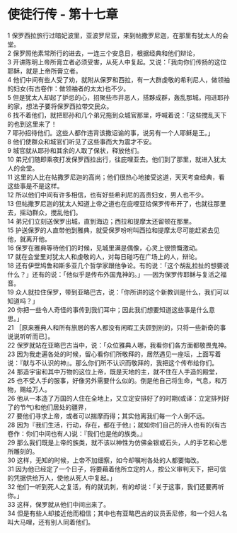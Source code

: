 # 使徒行传 - 第十七章
  
 1 保罗西拉旅行过暗妃波里，亚波罗尼亚，来到帖撒罗尼迦，在那里有犹太人的会堂。  
 2 保罗照他素常所行的进去，一连三个安息日，根据经典和他们辩论，  
 3 开讲陈明上帝所膏立者必须受害，从死人中复起。又说：「我向你们传扬的这位耶稣，就是上帝所膏立者。  
 4 他们中间有些人受了劝，就附从保罗和西拉，有一大群虔敬的希利尼人，做领袖的妇女(有古卷作：做领袖者的太太)也不少。  
 5 但是犹太人却起了妒忌的心，招聚些市井恶人，搭夥成群，轰乱那城，闯进耶孙的家，想法子要将保罗西拉带交民众。  
 6 找不着他们，就把耶孙和几个弟兄拖到众城官那里，呼喊着说：「这些搅乱天下的也到这里来了！  
 7 耶孙招待他们。这些人都作违背该撒诏谕的事，说另有一个人耶稣是王。」  
 8 他们使群众和城官们听见了这些事而大为震才不安。  
 9 城官就从耶孙和其余的人取了保状，释放他们。  
 10 弟兄们随即乘夜打发保罗西拉出行，往庇哩亚去。他们到了那里，就进入犹太人的会堂。  
 11 这里的人比在帖撒罗尼迦的高尚；他们很热心地接受这道，天天考查经典，看这些事是不是这样。  
 12 所以他们中间有许多相信，也有好些希利尼的高贵妇女，男人也不少。  
 13 但帖撒罗尼迦的犹太人知道上帝之道也在庇哩亚给保罗传布开了，也就往那里去，摇动群众，搅乱他们。  
 14 弟兄们立刻送保罗出城，直到海边；西拉和提摩太还留顿在那里。  
 15 护送保罗的人直带他到雅典，就受保罗吩咐叫西拉和提摩太尽可能赶紧去见他，就离开他。  
 16 保罗在雅典等待他们的时候，见城里满是偶像，心灵上很愤慨激动。  
 17 就在会堂里对犹太人和虔敬的人，对每日碰巧在广场上的人，辩论。  
 18 还有伊壁鸠鲁和斯多亚几个哲学家跟他争论。有的说：「这个胡乱拉扯的想要说什么？」还有的说：「他似乎是传布外国鬼神的。」──因为保罗传耶稣与复活之福音。  
 19 众人就拉住保罗，带到亚略巴古，说：「你所讲的这个新教训是什么，我们可以知道吗？」  
 20 你把一些令人奇怪的事传到我们耳中；因此我们想要知道这些事是什么意思。」  
 21 ［原来雅典人和所有旅居的客人都没有闲暇工夫顾到别的，只将一些新奇的事说说听听而已］。  
 22 保罗就站在亚略巴古当中，说：「众位雅典人哪，我看你们各方面都敬畏鬼神。  
 23 因为我走遍各处的时候，留心看你们所敬拜的，居然遇见一座坛，上面写着说：『献与不认识的神』。那么你们所不认识而敬拜的，我把这个传布给你们。  
 24 那造宇宙和其中万物的这位上帝，既是天地的主，就不住在人手造的殿堂，  
 25 也不受人手的服事，好像另外需要什么似的。倒是他自己将生命，气息，和万物，赐给万人。  
 26 他从一本造了万国的人住在全地上，又立定安排好了的时期(或译：立定排列好了的节气)和他们居处的疆界，  
 27 要他们寻求上帝，或者可以揣摩而得；其实他离我们每一个人倒不远。  
 28 因为『我们生活，行动，存在，都在于他』；就如你们自己的诗人也有的(有古卷作：你们中间也有人)说：『我们也是他的族类。』  
 29 那么我们既是上帝的族类，就不该以神性为仿佛金银或石头，人的手艺和心思所雕刻的。  
 30 这样，无知的时候，上帝不加细察，如今却嘱咐各处的人都要悔改。  
 31 因为他已经定了一个日子，将要藉着他所立定的人，按公义审判天下，把可信的凭据供给万人，使他从死人中复起。」  
 32 他们一听到死人之复活，有的就讥刺，有的却说：「关于这事，我们还要再听你。」  
 33 这样，保罗就从他们中间出来了。  
 34 但是有些人却接近他而相信；其中也有亚略巴古的议员丢尼修，和一个妇人名叫大马哩，还有别人同着他们。